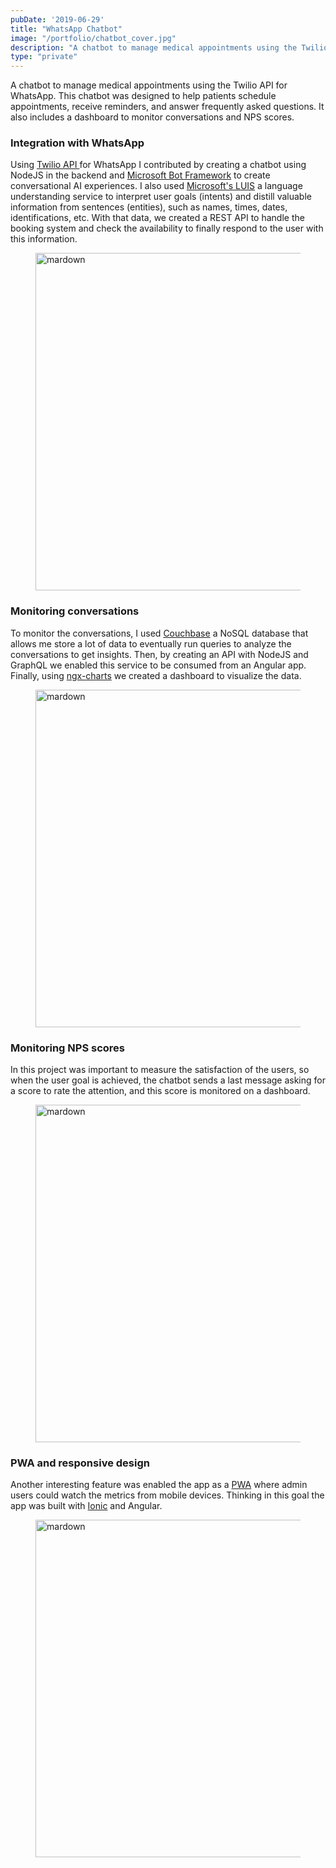 ```yaml
---
pubDate: '2019-06-29'
title: "WhatsApp Chatbot"
image: "/portfolio/chatbot_cover.jpg"
description: "A chatbot to manage medical appointments using the Twilio API for Whatsapp"
type: "private"
---
```


A chatbot to manage medical appointments using the Twilio API for WhatsApp. This chatbot was designed to help patients schedule appointments, receive reminders, and answer frequently asked questions. It also includes a dashboard to monitor conversations and NPS scores.

### Integration with WhatsApp

Using <a href="https://www.twilio.com/docs/whatsapp/quickstart/node" target="_blank">Twilio API </a> for WhatsApp I contributed by creating a chatbot using NodeJS in the backend and <a href="https://dev.botframework.com/" target="_blank">Microsoft Bot Framework</a> to create conversational AI experiences. I also used <a href="https://www.luis.ai/" target="_blank">Microsoft's LUIS</a> a language understanding service to interpret user goals (intents) and distill valuable information from sentences (entities), such as names, times, dates, identifications, etc. With that data, we created a REST API to handle the booking system and check the availability to finally respond to the user with this information.

<figure class="h-auto w-auto object-cover md:h-[540px]">
  <Image src="/portfolio/chatbot_whatsapp.jpg" alt="mardown" width="960" height="540" decoding="async" loading="lazy" />
</figure>

### Monitoring conversations

To monitor the conversations, I used <a href="https://www.couchbase.com/" target="_blank">Couchbase</a> a NoSQL database that allows me store a lot of data to eventually run queries to analyze the conversations to get insights. Then, by creating an API with NodeJS and GraphQL we enabled this service to be consumed from an Angular app. Finally, using <a href="https://swimlane.github.io/ngx-charts" target="_blank">ngx-charts</a> we created a dashboard to visualize the data.

<figure class="h-auto w-auto object-cover md:h-[540px]">
  <Image src="/portfolio/chatbot_conversations.jpg" alt="mardown" width="960" height="540" decoding="async" loading="lazy" />
</figure>

### Monitoring NPS scores

In this project was important to measure the satisfaction of the users, so when the user goal is achieved, the chatbot sends a last message asking for a score to rate the attention, and this score is monitored on a dashboard.

<figure class="h-auto w-auto object-cover md:h-[540px]">
  <Image src="/portfolio/chatbot_calidad.jpg" alt="mardown" width="960" height="540" decoding="async" loading="lazy" />
</figure>

### PWA and responsive design

Another interesting feature was enabled the app as a <a href="https://web.dev/explore/progressive-web-apps" target="_blank">PWA</a> where admin users could watch the metrics from mobile devices. Thinking in this goal the app was built with <a href="https://ionicframework.com/" target="_blank">Ionic</a> and Angular.

<figure class="h-auto w-auto object-cover md:h-[540px]">
  <Image src="/portfolio/chatbot_pwa.jpg" alt="mardown" width="960" height="540" decoding="async" loading="lazy" />
</figure>